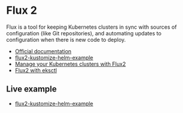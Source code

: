 # Flux 2

Flux is a tool for keeping Kubernetes clusters in sync with sources of
configuration (like Git repositories), and automating updates to configuration
when there is new code to deploy.

- [Official documentation](https://fluxcd.io/flux/)
- [flux2-kustomize-helm-example](https://github.com/fluxcd/flux2-kustomize-helm-example)
- [Manage your Kubernetes clusters with Flux2](https://medium.com/alterway/manage-your-kubernetes-clusters-with-flux2-82dd1cfe2a6a)
- [Flux2 with eksctl](https://eksctl.io/usage/gitops-v2/)

## Live example

- [flux2-kustomize-helm-example](https://github.com/bboykov/flux2-kustomize-helm-example)
